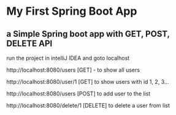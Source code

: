 # My First Spring Boot App

## a Simple Spring boot app with GET, POST, DELETE API

run the project in intelliJ IDEA and goto localhost
 
http://localhost:8080/users [GET] - to show all users

http://localhost:8080/user/1 [GET] to show users with id 1, 2, 3...

http://localhost:8080/users [POST] to add user to the list

http://localhost:8080/delete/1 [DELETE] to delete a user from list
